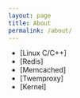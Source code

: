 ```yaml
---
layout: page
title: About
permalink: /about/
---
```


- [Linux C/C++] 
- [Redis] 
- [Memcached] 
- [Twemproxy] 
- [Kernel]
